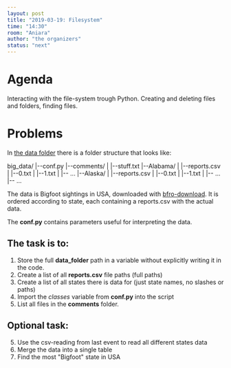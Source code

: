 ```yaml
---
layout: post
title: "2019-03-19: Filesystem"
time: "14:30"
room: "Aniara"
author: "the organizers"
status: "next"
---
```



# Agenda

Interacting with the file-system trough Python. Creating and deleting files and folders, finding files.


# Problems

In [the data folder](https://github.com/danielk333/python-open-mike/tree/gh-pages/data) there is a folder structure that looks like:

big_data/
|--conf.py
|--comments/
|  |--stuff.txt
|--Alabama/
|  |--reports.csv
|  |--0.txt
|  |--1.txt
|  |-- ...
|--Alaska/
|  |--reports.csv
|  |--0.txt
|  |--1.txt
|  |-- ...
|-- ...

The data is Bigfoot sightings in USA, downloaded with [bfro-download](https://github.com/timothyrenner/bfro_sightings_data). It is ordered according to state, each containing a reports.csv with the actual data.

The **conf.py** contains parameters useful for interpreting the data.

## The task is to:

1. Store the full **data_folder** path in a variable without explicitly writing it in the code.
2. Create a list of all **reports.csv** file paths (full paths)
3. Create a list of all states there is data for (just state names, no slashes or paths)
4. Import the *classes* variable from **conf.py** into the script
5. List all files in the **comments** folder.

## Optional task:

5. Use the csv-reading from last event to read all different states data
6. Merge the data into a single table
7. Find the most "Bigfoot" state in USA